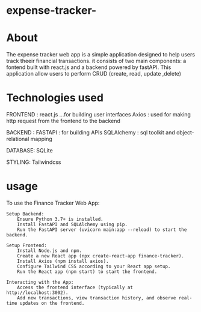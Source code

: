 # expense-tracker-
# About
The expense tracker web app is a simple application designed to help users track theeir financial transactions.
it consists of two main components: a fontend built with react.js and a backend powered by fastAPI.
This application allow users to perform CRUD (create, read, update ,delete)

# Technologies used 
FRONTEND : 
react.js ...for building user interfaces 
Axios :  used for making http request from the frontend to the backend 

BACKEND : 
FASTAPI : for building APIs 
SQLAlchemy : sql toolkit and object-relational mapping 

DATABASE:
SQLite 

STYLING: 
Tailwindcss 

# usage 
To use the Finance Tracker Web App:

    Setup Backend:
        Ensure Python 3.7+ is installed.
        Install FastAPI and SQLAlchemy using pip.
        Run the FastAPI server (uvicorn main:app --reload) to start the backend.

    Setup Frontend:
        Install Node.js and npm.
        Create a new React app (npx create-react-app finance-tracker).
        Install Axios (npm install axios).
        Configure Tailwind CSS according to your React app setup.
        Run the React app (npm start) to start the frontend.

    Interacting with the App:
        Access the frontend interface (typically at http://localhost:3002).
        Add new transactions, view transaction history, and observe real-time updates on the frontend.

